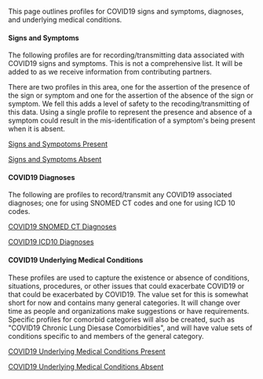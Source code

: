 ﻿
This page outlines profiles for COVID19 signs and symptoms, diagnoses, and underlying medical conditions.

#### Signs and Symptoms

The following profiles are for recording/transmitting data associated with COVID19 signs and symptoms.  This is not a comprehensive list.  It will be added to as we receive information from contributing partners.

There are two profiles in this area, one for the assertion of the presence of the sign or symptom and one for the assertion of the absence of the sign or symptom.  We fell this adds a level of safety to the recoding/transmitting of this data.  Using a single profile to represent the presence and absence of a symptom could result in the mis-identification of a symptom's being present when it is absent.

[Signs and Sympotoms Present](StructureDefinition-covid19-symptoms-present.html)

[Signs and Symptoms Absent](StructureDefinition-covid19-symptoms-absent.html)

#### COVID19 Diagnoses

The following are profiles to record/transmit any COVID19 associated diagnoses; one for using SNOMED CT codes and one for using ICD 10 codes.

[COVID19 SNOMED CT Diagnoses](StructureDefinition-COVID-19-Snomed-Diagnosis.html)

[COVID19 ICD10 Diagnoses](StructureDefinition-COVID-19-ICD10-Diagnosis.html)

#### COVID19 Underlying Medical Conditions

These profiles are used to capture the existence or absence of conditions, situations, procedures, or other issues that could exacerbate COVID19 or that could be exacerbated by COVID19.  The value set for this is somewhat short for now and contains many general categories.  It will change over time as people and organizations make suggestions or have requirements.  Specific profiles for comorbid categories will also be created, such as "COVID19 Chronic Lung Diesase Comorbidities", and will have value sets of conditions specific to and members of the general category.

[COVID19 Underlying Medical Conditions Present](StructureDefinition-COVID-19-underlying-medical-condition-presesnt.html)

[COVID19 Underlying Medical Conditions Absent](StructureDefinition-COVID-19-underlying-medical-condition-absent.html)


<!-- ##### Specific Underlying Medical Conditions

These profiles are used to capture specific underlying conditions that belong to categories.  For example, underlying cardiovascular conditions.  This list will grow over time as more categories are identified.  The value sets for these profiles will also grow over time as we recieve feedback and input from users and interested parties.

[Underlying Cardiovascular Medical Condition](StructureDefinition-COVID-19-underlying-cardiovascular-medical-condition-present)

[Underlying Neuroligic Medical Condition](StructureDefinition-COVID-19-underlying-neuroligic-medical-condition-present)

[Underlying Immunocompromised Medical Condition](StructureDefinition-COVID-19-underlying-immunocompromised-medical-condition-present) -->